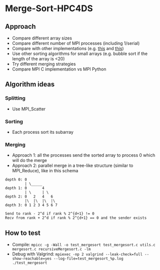 # Merge-Sort-HPC4DS

## Approach

* Compare different array sizes
* Compare different number of MPI processes (including 1/serial)
* Compare with other implementations (e.g. [this](https://github.com/pouyarz/Parallel--Merge-Sort-Using-MPI) and [this](https://github.com/GlenGGG/FastParallelMergeSort))
* Use other sorting algorithms for small arrays (e.g. bubble sort if the length of the array is <20)
* Try different merging strategies
* Compare MPI C implementation vs MPI Python

## Algorithm ideas

### Splitting

* Use MPI_Scatter

### Sorting

* Each process sort its subarray

### Merging

* Approach 1: all the processes send the sorted array to process 0 which will do the merge
* Approach 2: parallel merge in a tree-like structure (similar to MPI_Reduce), like in this schema
 
 ```
 depth 0: 0
          | \_____
 depth 1: 0       4
          | \     | \
 depth 2: 0   2   4   6
          |\  |\  |\  |\
 depth 3: 0 1 2 3 4 5 6 7
 
 Send to rank - 2^d if rank % 2^{d+1} != 0
 Recv from rank + 2^d if rank % 2^{d+1} == 0 and the sender exists
 ```
 
## How to test

* Compile: `mpicc -g -Wall -o test_mergesort test_mergesort.c utils.c mergesort.c recursiveMergesort.c -lm`
* Debug with Valgrind: `mpiexec -np 2 valgrind --leak-check=full --show-reachable=yes --log-file=test_mergesort_%p.log ./test_mergesort`
